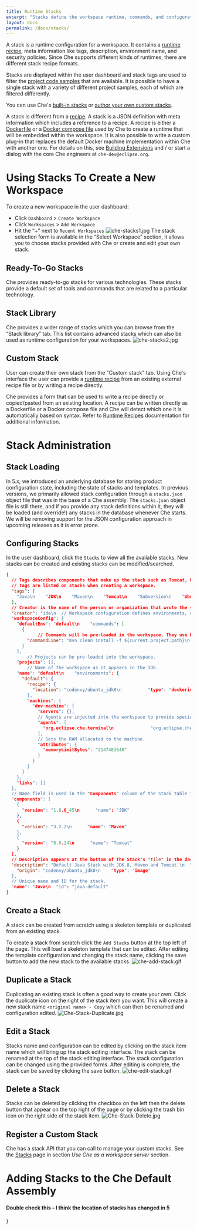 ```yaml
---
title: Runtime Stacks
excerpt: "Stacks define the workspace runtime, commands, and configuration."
layout: docs
permalink: /docs/stacks/
---
```

A stack is a runtime configuration for a workspace. It contains a [runtime recipe](doc:recipes), meta information like tags, description, environment name, and security policies. Since Che supports different kinds of runtimes, there are different stack recipe formats.

Stacks are displayed within the user dashboard and stack tags are used to filter the [project code samples](doc:templates) that are available. It is possible to have a single stack with a variety of different project samples, each of which are filtered differently.

You can use Che's [built-in stacks](https://eclipse-che.readme.io/docs/stacks#using-stacks) or [author your own custom stacks](https://eclipse-che.readme.io/docs/stacks#custom-stacks-for-che).

A stack is different from a [recipe](doc:recipes). A stack is a JSON definition with meta information which includes a reference to a recipe. A recipe is either a [Dockerfile](https://docs.docker.com/engine/reference/builder/) or a [Docker compose file](https://docs.docker.com/compose/) used by Che to create a runtime that will be embedded within the workspace.  It is also possible to write a custom plug-in that replaces the default Docker machine implementation within Che with another one. For details on this, see [Building Extensions](doc:create-and-build-extensions) and / or start a dialog with the core Che engineers at `che-dev@eclipse.org`.
# Using Stacks To Create a New Workspace  
To create a new workspace in the user dashboard:
- Click `Dashboard` > `Create Workspace`
- Click `Workspaces` > `Add Workspace`
- Hit the “+” next to `Recent Workspaces`
![che-stacks1.jpg](../../assets/imgs/che-stacks1.jpg)
The stack selection form is available in the “Select Workspace” section, it allows you to choose stacks provided with Che or create and edit your own stack.

## Ready-To-Go Stacks
Che provides ready-to-go stacks for various technologies. These stacks provide a default set of tools and commands that are related to a particular technology.

## Stack Library
Che provides a wider range of stacks which you can browse from the “Stack library” tab. This list contains advanced stacks which can also be used as runtime configuration for your workspaces.
![che-stacks2.jpg](../../assets/imgs/che-stacks2.jpg)
## Custom Stack
User can create their own stack from the "Custom stack" tab. Using Che's interface the user can provide a [runtime recipe](doc:recipes) from an existing external recipe file or by writing a recipe directly.

Che provides a form that can be used to write a recipe directly or copied/pasted from an existing location. A recipe can be written directly as a Dockerfile or a Docker compose file and Che will detect which one it is automatically based on syntax. Refer to [Runtime Recipes](doc:recipes) documentation for additional information.
# Stack Administration  
## Stack Loading
In 5.x, we introduced an underlying database for storing product configuration state, including the state of stacks and templates. In previous versions, we primarily allowed stack configuration through a `stacks.json` object file that was in the base of a Che assembly. The `stacks.json` object file is still there, and if you provide any stack definitions within it, they will be loaded (and override!) any stacks in the database whenever Che starts. We will be removing support for the JSON configuration approach in upcoming releases as it is error prone.

## Configuring Stacks
In the user dashboard, click the `Stacks` to view all the available stacks. New stacks can be created and existing stacks can be modified/searched.
```json  
{
  // Tags describes components that make up the stack such as Tomcat, PHP, etc.
  // Tags are listed on stacks when creating a workspace.
  "tags": [
    "Java\n    "JDK\n    "Maven\n    "Tomcat\n    "Subversion\n    "Ubuntu\n    "Git"
  ],
  // Creator is the name of the person or organization that wrote the stack.
  "creator": "ide\n  // Workspace configuration defines environments, commands, and project info.
  "workspaceConfig": {
    "defaultEnv": "default\n    "commands": [
      {
  			// Commands will be pre-loaded in the workspace. They use bash syntax.
        "commandLine": "mvn clean install -f ${current.project.path}\n        "name": "build\n        "type": "mvn\n        "attributes": {}
      }
    ],
		// Projects can be pre-loaded into the workspace.
    "projects": [],
		// Name of the workspace as it appears in the IDE.
    "name": "default\n    "environments": {
      "default": {
        "recipe": {
          "location": "codenvy/ubuntu_jdk8\n          "type": "dockerimage"
        },
        "machines": {
          "dev-machine": {
            "servers": {},
            // Agents are injected into the workspace to provide special funtions.
            "agents": [
              "org.eclipse.che.terminal\n              "org.eclipse.che.ws-agent\n              "org.eclipse.che.ssh"
            ],
            // Sets the RAM allocated to the machine.
            "attributes": {
              "memoryLimitBytes": "2147483648"
            }
          }
        }
      }
    },
    "links": []
  },
  // Name field is used in the "Components" column of the Stack table in Codenvy.
  "components": [
    {
      "version": "1.8.0_45\n      "name": "JDK"
    },
    {
      "version": "3.2.2\n      "name": "Maven"
    },
    {
      "version": "8.0.24\n      "name": "Tomcat"
    }
  ],
  // Description appears at the bottom of the Stack's "tile" in the dashboard.
  "description": "Default Java Stack with JDK 8, Maven and Tomcat.\n  "scope": "general\n  "source": {
    "origin": "codenvy/ubuntu_jdk8\n    "type": "image"
  },
  // Unique name and ID for the stack.
  "name": "Java\n  "id": "java-default"
}
```
## Create a Stack
A stack can be created from scratch using a skeleton template or duplicated from an existing stack.

To create a stack from scratch click the `Add Stacks` button at the top left of the page. This will load a skeleton template that can be edited. After editing the template configuration and changing the stack name, clicking the save button to add the new stack to the available stacks.
![che-add-stack.gif](../../assets/imgs/che-add-stack.gif)
## Duplicate a Stack
Duplicating an existing stack is often a good way to create your own. Click the duplicate icon on the right of the stack item you want. This will create a new stack name `<original name> - Copy` which can then be renamed and configuration edited.
![Che-Stack-Duplicate.jpg](../../assets/imgs/Che-Stack-Duplicate.jpg)
## Edit a Stack
Stacks name and configuration can be edited by clicking on the stack item name which will bring up the stack editing interface. The stack can be renamed at the top of the stack editing interface. The stack configuration can be changed using the provided forms. After editing is complete, the stack can be saved by clicking the save button.
![che-edit-stack.gif](../../assets/imgs/che-edit-stack.gif)
## Delete a Stack
Stacks can be deleted by clicking the checkbox on the left then the delete button that appear on the top right of the page or by clicking the trash bin icon on the right side of the stack item.
![Che-Stack-Delete.jpg](../../assets/imgs/Che-Stack-Delete.jpg)
## Register a Custom Stack
Che has a stack API that you can call to manage your custom stacks. See the [Stacks](https://eclipse-che.readme.io/docs/stacks-1) page in section _Use Che as a workspace server_ section.
# Adding Stacks to the Che Default Assembly  

#### Double check this - I think the location of stacks has changed in 5
}  
